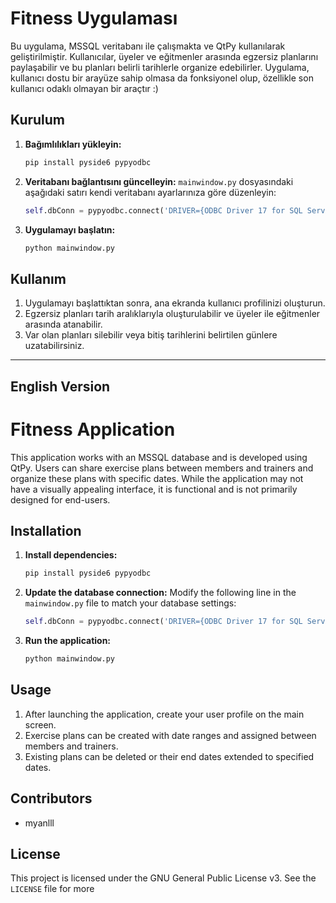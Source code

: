 # Fitness Uygulaması

Bu uygulama, MSSQL veritabanı ile çalışmakta ve QtPy kullanılarak geliştirilmiştir. Kullanıcılar, üyeler ve eğitmenler arasında egzersiz planlarını paylaşabilir ve bu planları belirli tarihlerle organize edebilirler. Uygulama, kullanıcı dostu bir arayüze sahip olmasa da fonksiyonel olup, özellikle son kullanıcı odaklı olmayan bir araçtır :)

## Kurulum

1. **Bağımlılıkları yükleyin:**

    ```bash
    pip install pyside6 pypyodbc
    ```

2. **Veritabanı bağlantısını güncelleyin:** `mainwindow.py` dosyasındaki aşağıdaki satırı kendi veritabanı ayarlarınıza göre düzenleyin:

    ```python
    self.dbConn = pypyodbc.connect('DRIVER={ODBC Driver 17 for SQL Server};SERVER=SUNUCU_ADI;Database=VERITABANI_ADI;Trusted_Connection=yes;')
    ```

3. **Uygulamayı başlatın:**

    ```bash
    python mainwindow.py
    ```

## Kullanım

1. Uygulamayı başlattıktan sonra, ana ekranda kullanıcı profilinizi oluşturun.
2. Egzersiz planları tarih aralıklarıyla oluşturulabilir ve üyeler ile eğitmenler arasında atanabilir.
3. Var olan planları silebilir veya bitiş tarihlerini belirtilen günlere uzatabilirsiniz.

---

## English Version

# Fitness Application

This application works with an MSSQL database and is developed using QtPy. Users can share exercise plans between members and trainers and organize these plans with specific dates. While the application may not have a visually appealing interface, it is functional and is not primarily designed for end-users.



## Installation

1. **Install dependencies:**

    ```bash
    pip install pyside6 pypyodbc
    ```

2. **Update the database connection:** Modify the following line in the `mainwindow.py` file to match your database settings:

    ```python
    self.dbConn = pypyodbc.connect('DRIVER={ODBC Driver 17 for SQL Server};SERVER=SERVER_NAME;Database=DATABASE_NAME;Trusted_Connection=yes;')
    ```

3. **Run the application:**

    ```bash
    python mainwindow.py
    ```

## Usage

1. After launching the application, create your user profile on the main screen.
2. Exercise plans can be created with date ranges and assigned between members and trainers.
3. Existing plans can be deleted or their end dates extended to specified dates.

## Contributors

- myanlll

## License

This project is licensed under the GNU General Public License v3. See the `LICENSE` file for more 
